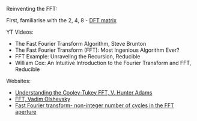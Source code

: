 Reinventing the FFT:

First, familiarise with the 2, 4, 8 - [DFT matrix](https://en.wikipedia.org/wiki/DFT_matrix)

YT Videos:
- The Fast Fourier Transform Algorithm, Steve Brunton
- The Fast Fourier Transform (FFT): Most Ingenious Algorithm Ever?
- FFT Example: Unraveling the Recursion, Reducible
- William Cox: An Intuitive Introduction to the Fourier Transform and FFT, Reducible

Websites:
- [Understanding the Cooley-Tukey FFT, V. Hunter Adams](https://vanhunteradams.com/FFT/FFT.html)
- [FFT, Vadim Olshevsky](https://www2.math.uconn.edu/~olshevsky/classes/2018_Spring/math3511/FFT.pdf)
- [Fast Fourier transform- non-integer number of cycles in the FFT aperture](https://dsp.stackexchange.com/questions/2467/fast-fourier-transform-non-integer-number-of-cycles-in-the-fft-aperture)
